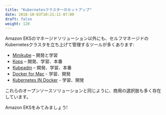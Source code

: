 ```yaml
---
title: "Kubernetesクラスターのセットアップ"
date: 2018-10-03T10:21:11-07:00
draft: false
weight: 120
---
```


<!--
In addition to the managed Amazon EKS solution, there are many tools available to help bootstrap and configure a self-managed Kubernetes cluster.  They include:
-->
Amazon EKSのマネージドソリューション以外にも、セルフマネージドのKubernetesクラスタを立ち上げて管理するツールが多くあります:

<!--
* [Minikube](https://kubernetes.io/docs/setup/minikube/) – Development and Learning
* [Kops](https://github.com/kubernetes/kops) – Learning, Development, Production
* [Kubeadm](https://kubernetes.io/docs/setup/production-environment/tools/kubeadm/create-cluster-kubeadm/) – Learning, Development, Production
* [Docker for Mac](https://docs.docker.com/docker-for-mac/#kubernetes) - Learning, Development
* [Kubernetes IN Docker](https://github.com/kubernetes-sigs/kind) - Learning, Development
-->
* [Minikube](https://kubernetes.io/docs/setup/minikube/) – 開発と学習
* [Kops](https://github.com/kubernetes/kops) – 開発、学習、本番
* [Kubeadm](https://kubernetes.io/docs/setup/production-environment/tools/kubeadm/create-cluster-kubeadm/) – 開発、学習、本番
* [Docker for Mac](https://docs.docker.com/docker-for-mac/#kubernetes) - 学習、開発
* [Kubernetes IN Docker](https://github.com/kubernetes-sigs/kind) - 学習、開発

<!--
Alongside these open source solutions, there are also many commercial options available.
-->
これらのオープンソースソリューションと同じように、商用の選択肢も多く存在しています。

<!--
Let's take a look at Amazon EKS!
-->
Amazon EKSをみてみましょう!